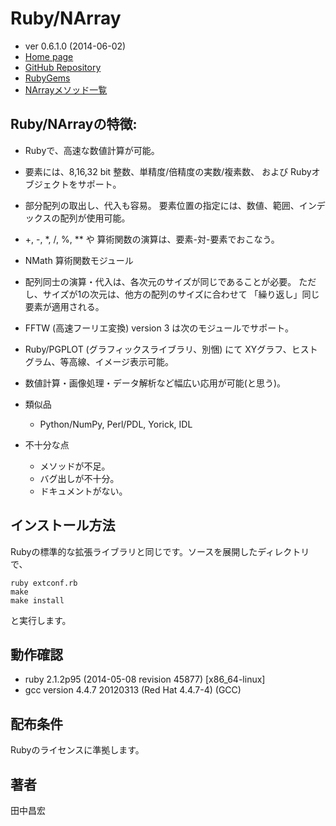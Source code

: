 # Ruby/NArray

* ver 0.6.1.0 (2014-06-02)
* [Home page](http://masa16.github.io/narray/index.ja.html)
* [GitHub Repository](https://github.com/masa16/narray)
* [RubyGems](https://rubygems.org/gems/narray)
* [NArrayメソッド一覧](https://github.com/masa16/narray/blob/master/SPEC.ja.txt)

## Ruby/NArrayの特徴:

* Rubyで、高速な数値計算が可能。
* 要素には、8,16,32 bit 整数、単精度/倍精度の実数/複素数、
  および Rubyオブジェクトをサポート。
* 部分配列の取出し、代入も容易。
  要素位置の指定には、数値、範囲、インデックスの配列が使用可能。
* +, -, *, /, %, ** や 算術関数の演算は、要素-対-要素でおこなう。
* NMath 算術関数モジュール
* 配列同士の演算・代入は、各次元のサイズが同じであることが必要。
  ただし、サイズが1の次元は、他方の配列のサイズに合わせて
  「繰り返し」同じ要素が適用される。
* FFTW (高速フーリエ変換) version 3 は次のモジュールでサポート。
* Ruby/PGPLOT (グラフィックスライブラリ、別悃) にて
  XYグラフ、ヒストグラム、等高線、イメージ表示可能。
* 数値計算・画像処理・データ解析など幅広い応用が可能(と思う)。

* 類似品
  * Python/NumPy, Perl/PDL, Yorick, IDL

* 不十分な点
  * メソッドが不足。
  * バグ出しが不十分。
  * ドキュメントがない。

## インストール方法

Rubyの標準的な拡張ライブラリと同じです。ソースを展開したディレクトリで、

    ruby extconf.rb
    make
    make install

と実行します。

## 動作確認

* ruby 2.1.2p95 (2014-05-08 revision 45877) [x86_64-linux]
* gcc version 4.4.7 20120313 (Red Hat 4.4.7-4) (GCC)

## 配布条件

Rubyのライセンスに準拠します。

## 著者

田中昌宏
